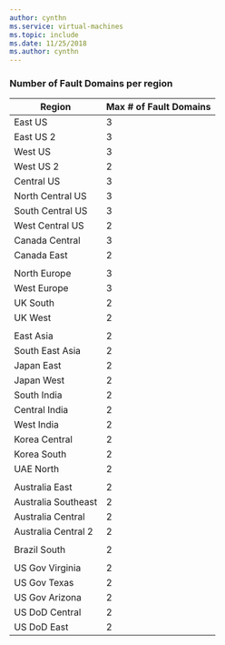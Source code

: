 ```yaml
---
author: cynthn
ms.service: virtual-machines
ms.topic: include
ms.date: 11/25/2018
ms.author: cynthn
---
```

### Number of Fault Domains per region

| Region              | Max # of Fault Domains  |
|---------------------|-------------------------|
| East US             | 3                       |
| East US 2           | 3                       |
| West US             | 3                       |
| West US 2           | 2                       |
| Central US          | 3                       |
| North Central US    | 3                       |
| South Central US    | 3                       |
| West Central US     | 2                       |
| Canada Central      | 3                      |
| Canada East         | 2                       |
|                     |                         |
| North Europe        | 3                       |
| West Europe         | 3                       |
| UK South            | 2                       |
| UK West             | 2                       |
|                     |                         |
| East Asia           | 2                       |
| South East Asia     | 2                       |
| Japan East          | 2                       |
| Japan West          | 2                       |
| South India         | 2                       |
| Central India       | 2                       |
| West India          | 2                       |
| Korea Central       | 2                       |
| Korea South         | 2                       |
| UAE North           | 2                       |
|                     |                         |
| Australia East      | 2                       |
| Australia Southeast | 2                       |
| Australia Central   | 2                       |
| Australia Central 2 | 2                       |
|                     |                         |
| Brazil South        | 2                       |
|                     |                         |
| US Gov Virginia     | 2                       |
| US Gov Texas        | 2                       |
| US Gov Arizona      | 2                       |
| US DoD Central      | 2                       |
| US DoD East         | 2                       |

